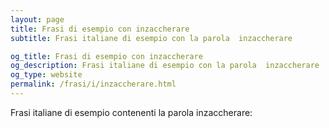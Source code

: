 ```yaml
---
layout: page
title: Frasi di esempio con inzaccherare 
subtitle: Frasi italiane di esempio con la parola  inzaccherare

og_title: Frasi di esempio con inzaccherare 
og_description: Frasi italiane di esempio con la parola  inzaccherare
og_type: website
permalink: /frasi/i/inzaccherare.html
---
```


Frasi italiane di esempio contenenti la parola inzaccherare:


